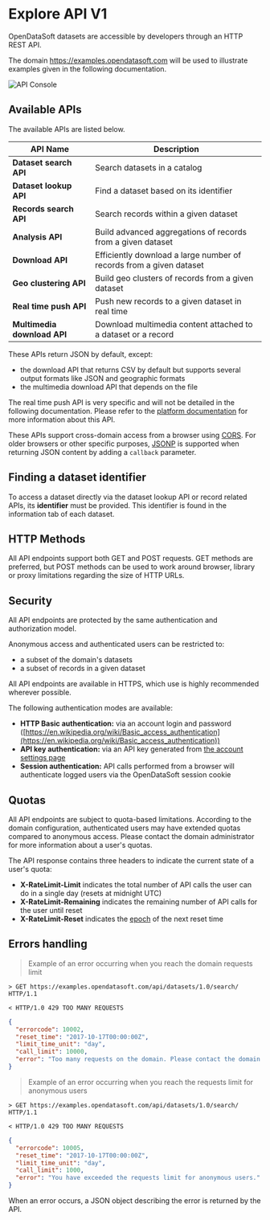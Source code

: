 # Explore API V1

OpenDataSoft datasets are accessible by developers through an HTTP REST API.

The domain <https://examples.opendatasoft.com> will be used to illustrate examples given in the following documentation.

![API Console](v1/available_apis__console.png)

## Available APIs

The available APIs are listed below.

API Name                    | Description
----------------------------|--------------------------------------------------------------------------
**Dataset search API**      | Search datasets in a catalog
**Dataset lookup API**      | Find a dataset based on its identifier
**Records search API**      | Search records within a given dataset
**Analysis API**            | Build advanced aggregations of records from a given dataset
**Download API**            | Efficiently download a large number of records from a given dataset
**Geo clustering API**      | Build geo clusters of records from a given dataset
**Real time push API**      | Push new records to a given dataset in real time
**Multimedia download API** | Download multimedia content attached to a dataset or a record

These APIs return JSON by default, except:

- the download API that returns CSV by default but supports several output formats like JSON and geographic formats
- the multimedia download API that depends on the file

The real time push API is very specific and will not be detailed in the following documentation. Please refer to the [platform documentation](https://docs.opendatasoft.com/en/sourcing_and_processing_data/realtime.html#pushing-real-time-data) for more information about this API.

These APIs support cross-domain access from a browser using [CORS](https://en.wikipedia.org/wiki/Cross-origin_resource_sharing). For older browsers or other specific purposes, [JSONP](https://en.wikipedia.org/wiki/JSONP) is supported when returning JSON content by adding a `callback` parameter.

## Finding a dataset identifier

To access a dataset directly via the dataset lookup API or record related APIs, its **identifier** must be provided. This identifier is found in the information tab of each dataset.

## HTTP Methods

All API endpoints support both GET and POST requests. GET methods are preferred, but POST methods can be used to work around browser, library or proxy limitations regarding the size of HTTP URLs.

## Security

All API endpoints are protected by the same authentication and authorization model.

Anonymous access and authenticated users can be restricted to:

- a subset of the domain's datasets
- a subset of records in a given dataset

All API endpoints are available in HTTPS, which use is highly recommended wherever possible.

The following authentication modes are available:

- **HTTP Basic authentication:** via an account login and password ([https://en.wikipedia.org/wiki/Basic_access_authentication](https://en.wikipedia.org/wiki/Basic_access_authentication))
- **API key authentication:** via an API key generated from [the account settings page](https://docs.opendatasoft.com/en/using_api/authentication.html#finding-and-generating-api-keys)
- **Session authentication:** API calls performed from a browser will authenticate logged users via the OpenDataSoft session cookie

## Quotas

All API endpoints are subject to quota-based limitations. According to the domain configuration, authenticated users may have extended quotas compared to anonymous access. Please contact the domain administrator for more information about a user's quotas.

The API response contains three headers to indicate the current state of a user's quota:

- **X-RateLimit-Limit** indicates the total number of API calls the user can do in a single day (resets at midnight UTC)
- **X-RateLimit-Remaining** indicates the remaining number of API calls for the user until reset
- **X-RateLimit-Reset** indicates the [epoch](https://en.wikipedia.org/wiki/Unix_time) of the next reset time

## Errors handling

> Example of an error occurring when you reach the domain requests limit

``` http
> GET https://examples.opendatasoft.com/api/datasets/1.0/search/ HTTP/1.1

< HTTP/1.0 429 TOO MANY REQUESTS
```

``` json
{
  "errorcode": 10002,
  "reset_time": "2017-10-17T00:00:00Z",
  "limit_time_unit": "day",
  "call_limit": 10000,
  "error": "Too many requests on the domain. Please contact the domain administrator."
}
```

> Example of an error occurring when you reach the requests limit for anonymous users

``` http
> GET https://examples.opendatasoft.com/api/datasets/1.0/search/ HTTP/1.1

< HTTP/1.0 429 TOO MANY REQUESTS
```

``` json
{
  "errorcode": 10005,
  "reset_time": "2017-10-17T00:00:00Z",
  "limit_time_unit": "day",
  "call_limit": 1000,
  "error": "You have exceeded the requests limit for anonymous users."
}
```

When an error occurs, a JSON object describing the error is returned by the API.
